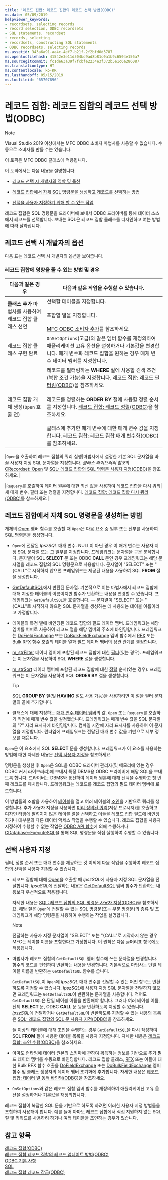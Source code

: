 ```yaml
---
title: '레코드 집합: 레코드 집합의 레코드 선택 방법(ODBC)'
ms.date: 05/09/2019
helpviewer_keywords:
- recordsets, selecting records
- record selection, ODBC recordsets
- SQL statements, recordset
- records, selecting
- recordsets, constructing SQL statements
- ODBC recordsets, selecting records
ms.assetid: 343a6a91-aa4c-4ef7-b21f-2f2bfd0d3787
ms.openlocfilehash: 41542e3e11d304bd9ad8b81c0a1b9c6504e156a7
ms.sourcegitcommit: fc1de63a39f7fcbfe2234e3f372b5e1c6a286087
ms.translationtype: HT
ms.contentlocale: ko-KR
ms.lasthandoff: 05/15/2019
ms.locfileid: "65707896"
---
```

# <a name="recordset-how-recordsets-select-records-odbc"></a>레코드 집합: 레코드 집합의 레코드 선택 방법(ODBC)

> [!NOTE] 
> Visual Studio 2019 이상에서는 MFC ODBC 소비자 마법사를 사용할 수 없습니다. 수동으로 소비자를 만들 수는 있습니다.

이 토픽은 MFC ODBC 클래스에 적용됩니다.

이 토픽에서는 다음 내용을 설명합니다.

- [레코드 선택 시 개발자의 역할 및 옵션](#_core_your_options_in_selecting_records)

- [레코드 집합에서 자체 SQL 명령문을 생성하고 레코드를 선택하는 방법](#_core_how_a_recordset_constructs_its_sql_statement)

- [선택을 사용자 지정하기 위해 할 수 있는 작업](#_core_customizing_the_selection)

레코드 집합은 SQL 명령문을 드라이버에 보내서 ODBC 드라이버를 통해 데이터 소스에서 레코드를 선택합니다. 보내는 SQL은 레코드 집합 클래스를 디자인하고 여는 방법에 따라 달라집니다.

##  <a name="_core_your_options_in_selecting_records"></a> 레코드 선택 시 개발자의 옵션

다음 표는 레코드 선택 시 개발자의 옵션을 보여줍니다.

### <a name="how-and-when-you-can-affect-a-recordset"></a>레코드 집합에 영향을 줄 수 있는 방법 및 경우

|다음과 같은 경우|다음과 같은 작업을 수행할 수 있습니다.|
|--------------|-------------|
|**클래스 추가** 마법사를 사용하여 레코드 집합 클래스 선언|선택할 테이블을 지정합니다.<br /><br /> 포함할 열을 지정합니다.<br /><br /> [MFC ODBC 소비자 추가](../../mfc/reference/adding-an-mfc-odbc-consumer.md)를 참조하세요.|
|레코드 집합 클래스 구현 완료|`OnSetOptions`(고급)와 같은 멤버 함수를 재정의하여 애플리케이션 고유 옵션을 설정하거나 기본값을 변경합니다. 매개 변수화 레코드 집합을 원하는 경우 매개 변수 데이터 멤버를 지정합니다.|
|레코드 집합 개체 생성(`Open` 호출 전)|레코드를 필터링하는 **WHERE** 절에 사용할 검색 조건(복합 조건 가능)을 지정합니다. [레코드 집합: 레코드 필터링(ODBC)](../../data/odbc/recordset-filtering-records-odbc.md)을 참조하세요.<br /><br /> 레코드를 정렬하는 **ORDER BY** 절에 사용할 정렬 순서를 지정합니다. [레코드 집합: 레코드 정렬(ODBC)](../../data/odbc/recordset-sorting-records-odbc.md)을 참조하세요.<br /><br /> 클래스에 추가한 매개 변수에 대한 매개 변수 값을 지정합니다. [레코드 집합: 레코드 집합 매개 변수화(ODBC)](../../data/odbc/recordset-parameterizing-a-recordset-odbc.md)를 참조하세요.|

|`Open`을 호출하여 레코드 집합의 쿼리 실행|마법사에서 설정한 기본 SQL 문자열을 바꿀 사용자 지정 SQL 문자열을 지정합니다. *클래스 라이브러리 참조*의 [CRecordset::Open](../../mfc/reference/crecordset-class.md#open) 및 [SQL: 레코드 집합의 SQL 명령문 사용자 지정(ODBC)](../../data/odbc/sql-customizing-your-recordsets-sql-statement-odbc.md)을 참조하세요.|

|`Requery`를 호출하여 데이터 원본에 대한 최신 값을 사용하여 레코드 집합을 다시 쿼리|새 매개 변수, 필터 또는 정렬을 지정합니다. [레코드 집합: 레코드 집합 다시 쿼리(ODBC)](../../data/odbc/recordset-requerying-a-recordset-odbc.md)를 참조하세요.|

##  <a name="_core_how_a_recordset_constructs_its_sql_statement"></a> 레코드 집합에서 자체 SQL 명령문을 생성하는 방법

개체의 [Open](../../mfc/reference/crecordset-class.md#open) 멤버 함수를 호출할 때 `Open`은 다음 요소 중 일부 또는 전부를 사용하여 SQL 명령문을 생성합니다.

- `Open`에 전달된 *lpszSQL* 매개 변수. NULL이 아닌 경우 이 매개 변수는 사용자 지정 SQL 문자열 또는 그 일부를 지정합니다. 프레임워크는 문자열을 구문 분석합니다. 문자열이 SQL **SELECT** 문 또는 ODBC **CALL** 문인 경우 프레임워크는 해당 문자열을 레코드 집합의 SQL 명령문으로 사용합니다. 문자열이 "SELECT" 또는 "{CALL"로 시작하지 않으면 프레임워크는 제공된 내용을 사용하여 SQL **FROM** 절을 생성합니다.

- [GetDefaultSQL](../../mfc/reference/crecordset-class.md#getdefaultsql)에서 반환된 문자열. 기본적으로 이는 마법사에서 레코드 집합에 대해 지정한 테이블의 이름이지만 함수가 반환하는 내용을 변경할 수 있습니다. 프레임워크는 `GetDefaultSQL`을 호출합니다. — 문자열이 "SELECT" 또는 "{CALL"로 시작하지 않으면 SQL 문자열을 생성하는 데 사용되는 테이블 이름이라고 가정합니다.


- 테이블의 특정 열에 바인딩된 레코드 집합의 필드 데이터 멤버. 프레임워크는 해당 멤버를 버퍼로 사용하여 레코드 열을 해당 멤버의 주소에 바인딩합니다. 프레임워크는 [DoFieldExchange](../../mfc/reference/crecordset-class.md#dofieldexchange) 또는 [DoBulkFieldExchange](../../mfc/reference/crecordset-class.md#dofieldexchange) 멤버 함수에서 [RFX](../../data/odbc/record-field-exchange-using-rfx.md) 또는 Bulk RFX 함수 호출의 테이블 열과 필드 데이터 멤버의 상관 관계를 결정합니다.

- [m_strFilter](../../mfc/reference/crecordset-class.md#m_strfilter) 데이터 멤버에 포함된 레코드 집합에 대한 [필터](../../data/odbc/recordset-filtering-records-odbc.md)(있는 경우). 프레임워크는 이 문자열을 사용하여 SQL **WHERE** 절을 생성합니다.

- [m_strSort](../../mfc/reference/crecordset-class.md#m_strsort) 데이터 멤버에 포함된 레코드 집합에 대한 [정렬](../../data/odbc/recordset-sorting-records-odbc.md) 순서(있는 경우). 프레임워크는 이 문자열을 사용하여 SQL **ORDER BY** 절을 생성합니다.

   > [!TIP]
   > SQL **GROUP BY** 절(및 **HAVING** 절도 사용 가능)을 사용하려면 이 절을 필터 문자열의 끝에 추가합니다.

- 클래스에 대해 지정하는 [매개 변수 데이터 멤버](../../data/odbc/recordset-parameterizing-a-recordset-odbc.md)의 값. `Open` 또는 `Requery`를 호출하기 직전에 매개 변수 값을 설정했습니다. 프레임워크는 매개 변수 값을 SQL 문자열의 "?" 자리 표시자에 바인딩합니다. 컴파일 시간에 자리 표시자를 사용하여 이 문자열을 지정합니다. 런타임에 프레임워크는 전달된 매개 변수 값을 기반으로 세부 정보를 채웁니다.

`Open`은 이 요소에서 SQL **SELECT** 문을 생성합니다. 프레임워크가 이 요소를 사용하는 방법에 대한 자세한 내용은 [선택 사용자 지정](#_core_customizing_the_selection)을 참조하세요.

명령문을 생성한 후 `Open`은 SQL을 ODBC 드라이버 관리자(및 메모리에 있는 경우 ODBC 커서 라이브러리)에 보내서 특정 DBMS용 ODBC 드라이버에 해당 SQL을 보내도록 합니다. 드라이버는 DBMS와 통신하여 데이터 원본에 대해 선택을 수행하고 첫 번째 레코드를 페치합니다. 프레임워크는 레코드를 레코드 집합의 필드 데이터 멤버에 로드합니다.

이 방법들의 조합을 사용하여 [테이블](../../data/odbc/recordset-declaring-a-class-for-a-table-odbc.md)을 열고 여러 테이블의 [조인](../../data/odbc/recordset-performing-a-join-odbc.md)을 기반으로 쿼리를 생성합니다. 추가 사용자 지정을 사용하면 [미리 정의된 쿼리](../../data/odbc/recordset-declaring-a-class-for-a-predefined-query-odbc.md)(저장 프로시저)를 호출하고 디자인 타임에 알려지지 않은 테이블 열을 선택하고 이들을 레코드 집합 필드에 [바인딩](../../data/odbc/recordset-dynamically-binding-data-columns-odbc.md)하거나 대부분의 다른 데이터 액세스 작업을 수행할 수 있습니다. 레코드 집합을 사용자 지정하여 수행할 수 없는 작업은 [ODBC API 함수](../../data/odbc/odbc-calling-odbc-api-functions-directly.md)에 의해 수행하거나 [CDatabase::ExecuteSQL](../../mfc/reference/cdatabase-class.md#executesql)을 통해 SQL 명령문을 직접 실행하여 수행할 수 있습니다.

##  <a name="_core_customizing_the_selection"></a> 선택 사용자 지정

필터, 정렬 순서 또는 매개 변수를 제공하는 것 이외에 다음 작업을 수행하여 레코드 집합의 선택을 사용자 지정할 수 있습니다.

- 레코드 집합에 대해 [Open](../../mfc/reference/crecordset-class.md#open)을 호출할 때 *lpszSQL*에 사용자 지정 SQL 문자열을 전달합니다. *lpsqSQL*에 전달하는 내용은 [GetDefaultSQL](../../mfc/reference/crecordset-class.md#getdefaultsql) 멤버 함수가 반환하는 내용보다 우선적으로 적용됩니다.

   자세한 내용은 [SQL: 레코드 집합의 SQL 명령문 사용자 지정(ODBC)](../../data/odbc/sql-customizing-your-recordsets-sql-statement-odbc.md)을 참조하세요. 해당 절은 `Open`에 전달할 수 있는 SQL 명령문(또는 부분 명령문)의 종류 및 프레임워크가 해당 명령문을 사용하여 수행하는 작업을 설명합니다.

    > [!NOTE]
    >  전달하는 사용자 지정 문자열이 "SELECT" 또는 "{CALL"로 시작하지 않는 경우 MFC는 테이블 이름을 포함한다고 가정합니다. 이 원칙은 다음 글머리표 항목에도 적용됩니다.

- 마법사가 레코드 집합의 `GetDefaultSQL` 멤버 함수에 쓰는 문자열을 변경합니다. 함수의 코드를 편집하여 반환하는 내용을 변경합니다. 기본적으로 마법사는 단일 테이블 이름을 반환하는 `GetDefaultSQL` 함수를 씁니다.

   `GetDefaultSQL`이 `Open`에 *lpszSQL* 매개 변수를 전달할 수 있는 어떤 항목도 반환하도록 지정할 수 있습니다. *lpszSQL*에 사용자 지정 SQL 문자열을 전달하지 않으면 프레임워크는 `GetDefaultSQL`이 반환하는 문자열을 사용합니다. 적어도 `GetDefaultSQL`은 단일 테이블 이름을 반환해야 합니다. 그러나 여러 테이블 이름, 전체 **SELECT** 문, ODBC **CALL** 문 등을 반환하도록 지정할 수 있습니다. *lpszSQL*에 전달하거나 `GetDefaultSQL`이 반환하도록 지정할 수 있는 내용의 목록은 [SQL: 레코드 집합의 SQL 문 사용자 지정(ODBC)](../../data/odbc/sql-customizing-your-recordsets-sql-statement-odbc.md)을 참조하세요.

   둘 이상의 테이블에 대해 조인을 수행하는 경우 `GetDefaultSQL`을 다시 작성하여 SQL **FROM** 절에 사용한 테이블 목록을 사용자 지정합니다. 자세한 내용은 [레코드 집합: 조인 수행(ODBC)](../../data/odbc/recordset-performing-a-join-odbc.md)을 참조하세요.


- 아마도 런타임에 데이터 원본의 스키마에 관하여 획득하는 정보를 기반으로 추가 필드 데이터 멤버를 수동으로 바인딩합니다. 레코드 집합 클래스, [RFX](../../data/odbc/record-field-exchange-using-rfx.md) 또는 이들에 대한 Bulk RFX 함수 호출을 [DoFieldExchange](../../mfc/reference/crecordset-class.md#dofieldexchange) 또는 [DoBulkFieldExchange](../../mfc/reference/crecordset-class.md#dobulkfieldexchange) 멤버 함수 및 클래스 생성자의 데이터 멤버 초기화에 추가합니다. 자세한 내용은 [레코드 집합: 데이터 열 동적 바인딩(ODBC)](../../data/odbc/recordset-dynamically-binding-data-columns-odbc.md)을 참조하세요.

- `OnSetOptions`와 같은 레코드 집합 멤버 함수를 재정의하여 애플리케이션 고유 옵션을 설정하거나 기본값을 재정의합니다.

레코드 집합이 복잡한 SQL 문을 기반으로 하도록 하려면 이러한 사용자 지정 방법들을 조합하여 사용해야 합니다. 예를 들어 아마도 레코드 집합에서 직접 지원하지 않는 SQL 절 및 키워드를 사용하려 하거나 여러 테이블을 조인하는 경우가 있습니다.

## <a name="see-also"></a>참고 항목

[레코드 집합(ODBC)](../../data/odbc/recordset-odbc.md)<br/>
[레코드 집합 레코드 집합의 레코드 업데이트 방법(ODBC)](../../data/odbc/recordset-how-recordsets-update-records-odbc.md)<br/>
[ODBC 기본 사항](../../data/odbc/odbc-basics.md)<br/>
[SQL](../../data/odbc/sql.md)<br/>
[레코드 집합 레코드 잠금(ODBC)](../../data/odbc/recordset-locking-records-odbc.md)